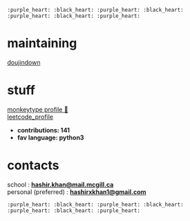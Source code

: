  ```:purple_heart: :black_heart: :purple_heart: :black_heart: :purple_heart: :black_heart: :purple_heart: ```


# maintaining
[doujindown](https://github.com/hashirkz/doujindown)

# stuff
[monkeytype profile :rat: ](https://monkeytype.com/profile/sleepyzzzz)  
[leetcode_profile](https://leetcode.com/zzzsleepyzz/)  
- **contributions: 141**
- **fav language: python3**  

# contacts
school : **hashir.khan@mail.mcgill.ca**  
personal (preferred) : **hashirxkhan1@gmail.com**  

```:purple_heart: :black_heart: :purple_heart: :black_heart: :purple_heart: :black_heart: :purple_heart: ```

<!---
hashirkz/hashirkz is a ✨ special ✨ repository because its `README.md` (this file) appears on your GitHub profile.
You can click the Preview link to take a look at your changes.
--->
